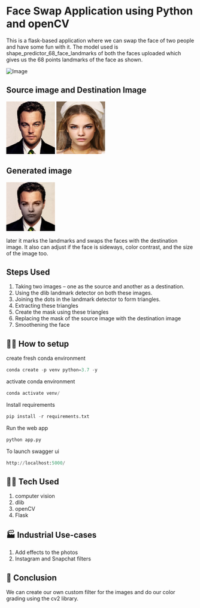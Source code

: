 # Face Swap Application using Python and openCV

This is a flask-based application where we can swap the face of two people and have some fun with it. The model used is shape_predictor_68_face_landmarks of both the faces uploaded which gives us the 68 points landmarks of the face as shown.

![Image](https://encrypted-tbn0.gstatic.com/images?q=tbn:ANd9GcQ2PboABpNcPI6eOXyfu1xPi79tD2mm_XiAmTkzftxbhw&s)

## Source image and Destination Image
<img src="https://raw.githubusercontent.com/Bharathjpv/face_swap_app_python/main/DiCaprio.jpg" width=130 height=140>
<img src="https://raw.githubusercontent.com/Bharathjpv/face_swap_app_python/main/photo.jpg" width=130 height = 140>

## Generated image
<img src="https://raw.githubusercontent.com/Bharathjpv/face_swap_app_python/main/modified.jpg" width=130>

later it marks the landmarks and swaps the faces with the destination image. It also can adjust if the face is sideways, color contrast, and the size of the image too.

## Steps Used

1. Taking two images – one as the source and another as a destination.
2. Using the dlib landmark detector on both these images. 
3. Joining the dots in the landmark detector to form triangles. 
4. Extracting these triangles
5. Create the mask using these triangles
5. Replacing the mask of the source image with the destination image
6. Smoothening the face


## 🧑‍💻 How to setup
create fresh conda environment 
```python
conda create -p venv python=3.7 -y
```
activate conda environment
```python
conda activate venv/
```
Install requirements
```python
pip install -r requirements.txt
```
Run the web app
```python
python app.py
```
To launch swagger ui
```python
http://localhost:5000/
```

## 🧑‍💻 Tech Used
1. computer vision
2. dlib 
3. openCV 
4. Flask

## 🏭 Industrial Use-cases 
1. Add effects to the photos
2. Instagram and Snapchat filters

## 👋 Conclusion
We can create our own custom filter for the images and do our color grading using the cv2 library.